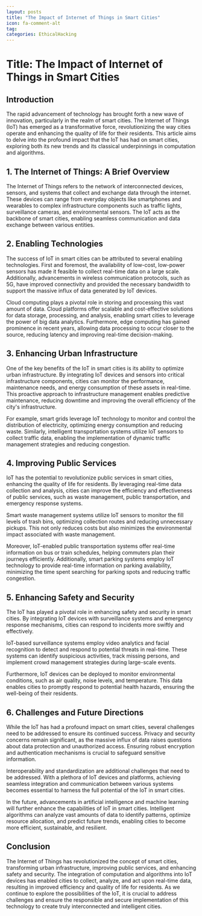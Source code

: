 ```yaml
---
layout: posts
title: "The Impact of Internet of Things in Smart Cities"
icon: fa-comment-alt
tag:      
categories: EthicalHacking
---
```



# Title: The Impact of Internet of Things in Smart Cities

## Introduction

The rapid advancement of technology has brought forth a new wave of innovation, particularly in the realm of smart cities. The Internet of Things (IoT) has emerged as a transformative force, revolutionizing the way cities operate and enhancing the quality of life for their residents. This article aims to delve into the profound impact that the IoT has had on smart cities, exploring both its new trends and its classical underpinnings in computation and algorithms.

## 1. The Internet of Things: A Brief Overview

The Internet of Things refers to the network of interconnected devices, sensors, and systems that collect and exchange data through the internet. These devices can range from everyday objects like smartphones and wearables to complex infrastructure components such as traffic lights, surveillance cameras, and environmental sensors. The IoT acts as the backbone of smart cities, enabling seamless communication and data exchange between various entities.

## 2. Enabling Technologies

The success of IoT in smart cities can be attributed to several enabling technologies. First and foremost, the availability of low-cost, low-power sensors has made it feasible to collect real-time data on a large scale. Additionally, advancements in wireless communication protocols, such as 5G, have improved connectivity and provided the necessary bandwidth to support the massive influx of data generated by IoT devices.

Cloud computing plays a pivotal role in storing and processing this vast amount of data. Cloud platforms offer scalable and cost-effective solutions for data storage, processing, and analysis, enabling smart cities to leverage the power of big data analytics. Furthermore, edge computing has gained prominence in recent years, allowing data processing to occur closer to the source, reducing latency and improving real-time decision-making.

## 3. Enhancing Urban Infrastructure

One of the key benefits of the IoT in smart cities is its ability to optimize urban infrastructure. By integrating IoT devices and sensors into critical infrastructure components, cities can monitor the performance, maintenance needs, and energy consumption of these assets in real-time. This proactive approach to infrastructure management enables predictive maintenance, reducing downtime and improving the overall efficiency of the city's infrastructure.

For example, smart grids leverage IoT technology to monitor and control the distribution of electricity, optimizing energy consumption and reducing waste. Similarly, intelligent transportation systems utilize IoT sensors to collect traffic data, enabling the implementation of dynamic traffic management strategies and reducing congestion.

## 4. Improving Public Services

IoT has the potential to revolutionize public services in smart cities, enhancing the quality of life for residents. By leveraging real-time data collection and analysis, cities can improve the efficiency and effectiveness of public services, such as waste management, public transportation, and emergency response systems.

Smart waste management systems utilize IoT sensors to monitor the fill levels of trash bins, optimizing collection routes and reducing unnecessary pickups. This not only reduces costs but also minimizes the environmental impact associated with waste management.

Moreover, IoT-enabled public transportation systems offer real-time information on bus or train schedules, helping commuters plan their journeys efficiently. Additionally, smart parking systems employ IoT technology to provide real-time information on parking availability, minimizing the time spent searching for parking spots and reducing traffic congestion.

## 5. Enhancing Safety and Security

The IoT has played a pivotal role in enhancing safety and security in smart cities. By integrating IoT devices with surveillance systems and emergency response mechanisms, cities can respond to incidents more swiftly and effectively.

IoT-based surveillance systems employ video analytics and facial recognition to detect and respond to potential threats in real-time. These systems can identify suspicious activities, track missing persons, and implement crowd management strategies during large-scale events.

Furthermore, IoT devices can be deployed to monitor environmental conditions, such as air quality, noise levels, and temperature. This data enables cities to promptly respond to potential health hazards, ensuring the well-being of their residents.

## 6. Challenges and Future Directions

While the IoT has had a profound impact on smart cities, several challenges need to be addressed to ensure its continued success. Privacy and security concerns remain significant, as the massive influx of data raises questions about data protection and unauthorized access. Ensuring robust encryption and authentication mechanisms is crucial to safeguard sensitive information.

Interoperability and standardization are additional challenges that need to be addressed. With a plethora of IoT devices and platforms, achieving seamless integration and communication between various systems becomes essential to harness the full potential of the IoT in smart cities.

In the future, advancements in artificial intelligence and machine learning will further enhance the capabilities of IoT in smart cities. Intelligent algorithms can analyze vast amounts of data to identify patterns, optimize resource allocation, and predict future trends, enabling cities to become more efficient, sustainable, and resilient.

## Conclusion

The Internet of Things has revolutionized the concept of smart cities, transforming urban infrastructure, improving public services, and enhancing safety and security. The integration of computation and algorithms into IoT devices has enabled cities to collect, analyze, and act upon real-time data, resulting in improved efficiency and quality of life for residents. As we continue to explore the possibilities of the IoT, it is crucial to address challenges and ensure the responsible and secure implementation of this technology to create truly interconnected and intelligent cities.